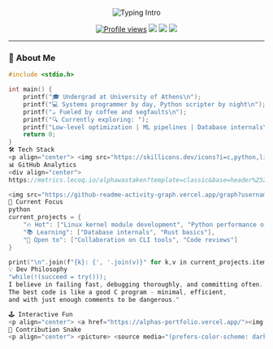 <p align="center">
  <img src="https://readme-typing-svg.demolab.com?font=Fira+Code&weight=600&size=26&pause=1000&color=58A6FF&center=true&vCenter=true&width=500&lines=👋+Hello%2C+I'm+Alpha!;C+%26+Python+Enthusiast;Systems+Hacker;Linux+Rider;Coffee+Powered+Coder" alt="Typing Intro" />
</p>

<p align="center">
  <a href="https://github.com/alphawastaken"><img src="https://komarev.com/ghpvc/?username=alphawastaken&style=flat-square&color=blueviolet" alt="Profile views" /></a>
  <a href="mailto:youremail@example.com"><img src="https://img.shields.io/badge/📧_Email_Me-%23EA4335?style=flat-square&logo=gmail" /></a>
  <a href="https://linkedin.com/in/YOUR_USERNAME"><img src="https://img.shields.io/badge/🔗_Connect-%230A66C2?style=flat-square&logo=linkedin" /></a>
  <a href="https://twitter.com/YOUR_HANDLE"><img src="https://img.shields.io/badge/🐦_Follow-%231DA1F2?style=flat-square&logo=twitter" /></a>
</p>

---

### 🚀 **About Me**

```c
#include <stdio.h>

int main() {
    printf("🎓 Undergrad at University of Athens\n");
    printf("💻 Systems programmer by day, Python scripter by night\n");
    printf("☕ Fueled by coffee and segfaults\n");
    printf("🔍 Currently exploring: ");
    printf("Low-level optimization | ML pipelines | Database internals\n");
    return 0;
}
🛠️ Tech Stack
<p align="center"> <img src="https://skillicons.dev/icons?i=c,python,linux,bash,git,docker,postgres,mongodb,azure,vim" alt="Tech Stack" /> </p>
📊 GitHub Analytics
<div align="center">
https://metrics.lecoq.io/alphawastaken?template=classic&base=header%252C%2520activity%252C%2520community%252C%2520repositories%252C%2520metadata&base.indepth=false&base.hireable=false&base.skip=false&config.timezone=Europe%252FAthens

<img src="https://github-readme-activity-graph.vercel.app/graph?username=alphawastaken&theme=github-compact&hide_border=true&area=true" alt="Activity Graph" width="90%"/> <img src="https://streak-stats.demolab.com?user=alphawastaken&theme=github-dark&hide_border=true&date_format=j%20M%5B%20Y%5D" alt="GitHub Streak" height="150"/> <img src="https://github-profile-summary-cards.vercel.app/api/cards/profile-details?username=alphawastaken&theme=github_dark" alt="Profile Details" width="100%"/> </div>
🎯 Current Focus
python
current_projects = {
    "🔥 Hot": ["Linux kernel module development", "Python performance optimization"],
    "📚 Learning": ["Database internals", "Rust basics"],
    "🤝 Open to": ["Collaboration on CLI tools", "Code reviews"]
}

print("\n".join(f"{k}: {', '.join(v)}" for k,v in current_projects.items()))
💡 Dev Philosophy
"while(!(succeed = try()));
I believe in failing fast, debugging thoroughly, and committing often.
The best code is like a good C program - minimal, efficient,
and with just enough comments to be dangerous."

🕹️ Interactive Fun
<p align="center"> <a href="https://alphas-portfolio.vercel.app/"><img src="https://img.shields.io/badge/🎮_Play_My_Snake_Game-%23FFD700?style=for-the-badge&logo=gamejolt" /></a> <a href="https://alphas-blog.vercel.app/"><img src="https://img.shields.io/badge/📝_Read_My_Blog-%23FF5733?style=for-the-badge&logo=dev.to" /></a> </p>
🐍 Contribution Snake
<p align="center"> <picture> <source media="(prefers-color-scheme: dark)" srcset="https://raw.githubusercontent.com/Alphawastaken/Alphawastaken/output/github-contribution-grid-snake-dark.svg" /> <source media="(prefers-color-scheme: light)" srcset="https://raw.githubusercontent.com/Alphawastaken/Alphawastaken/output/github-contribution-grid-snake.svg" /> <img alt="GitHub Snake animation" src="https://raw.githubusercontent.com/Alphawastaken/Alphawastaken/output/github-contribution-grid-snake.svg" width="100%"/> </picture> </p><p align="center"> <img src="https://readme-typing-svg.demolab.com?font=Fira+Code&weight=600&size=14&pause=1000&color=58A6FF&center=true&vCenter=true&width=500&lines=Thanks+for+visiting!+Let's+build+something+awesome+together.🤝" alt="Goodbye" /> </p> ```
